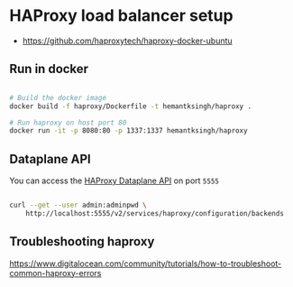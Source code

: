 
# HAProxy load balancer setup

* https://github.com/haproxytech/haproxy-docker-ubuntu

## Run in docker

```sh

# Build the docker image
docker build -f haproxy/Dockerfile -t hemantksingh/haproxy .

# Run haproxy on host port 80
docker run -it -p 8080:80 -p 1337:1337 hemantksingh/haproxy
```

## Dataplane API

You can access the [HAProxy Dataplane API](https://www.haproxy.com/blog/new-haproxy-data-plane-api/) on port `5555`

```sh

curl --get --user admin:adminpwd \
    http://localhost:5555/v2/services/haproxy/configuration/backends

```

## Troubleshooting haproxy

https://www.digitalocean.com/community/tutorials/how-to-troubleshoot-common-haproxy-errors
